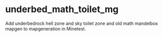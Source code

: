 # underbed_math_toilet_mg
Add underbedrock hell zone and sky toilet zone and old math mandelbox mapgen to mapgeneration in Minetest.
